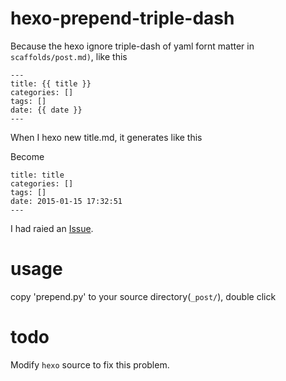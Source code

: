 # hexo-prepend-triple-dash

Because the hexo ignore triple-dash of yaml fornt matter in  `scaffolds/post.md)`, like this

```
---
title: {{ title }}
categories: []
tags: []
date: {{ date }}
---
```

When I hexo new title.md, it generates like this

Become

```
title: title
categories: []
tags: []
date: 2015-01-15 17:32:51
---
```

I had raied an [Issue](https://github.com/hexojs/hexo/issues/993).

# usage

copy 'prepend.py' to your source directory(`_post/`), double click

# todo

Modify `hexo` source to fix this problem.
